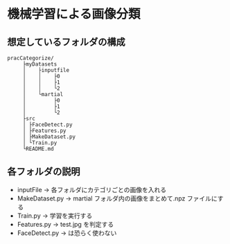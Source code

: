# 機械学習による画像分類

## 想定しているフォルダの構成

```
pracCategorize/
     ├myDatasets
     │    ├inputfile
     │    │    ├0
     │    │    ├1
     │    │    └2
     │    └martial
     │         ├0
     │         ├1
     │         └2
     ├src
     │ ├FaceDetect.py
     │ ├Features.py
     │ ├MakeDataset.py
     │ └Train.py
     └README.md
```

## 各フォルダの説明

- inputFile -> 各フォルダにカテゴリごとの画像を入れる
- MakeDataset.py -> martial フォルダ内の画像をまとめて.npz ファイルにする
- Train.py -> 学習を実行する
- Features.py -> test.jpg を判定する
- FaceDetect.py -> は恐らく使わない
